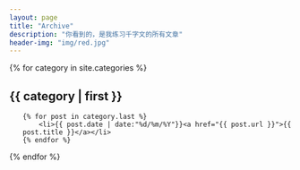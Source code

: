 ```yaml
---
layout: page 
title: "Archive"
description: "你看到的，是我练习千字文的所有文章"
header-img: "img/red.jpg"
---
```


{% for category in site.categories %}
<h2>{{ category | first }}</h2>
<ul class="arc-list">

    {% for post in category.last %}
        <li>{{ post.date | date:"%d/%m/%Y"}}<a href="{{ post.url }}">{{ post.title }}</a></li>
    {% endfor %}
</ul>
{% endfor %}